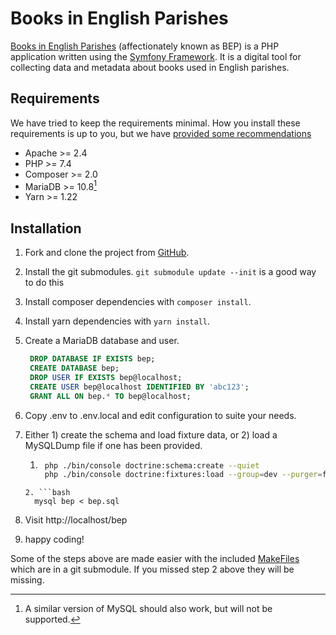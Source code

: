 # Books in English Parishes

[Books in English Parishes][bep] (affectionately known as BEP) is a PHP application written using the
[Symfony Framework][symfony]. It is a digital tool for collecting data and metadata
about books used in English parishes.

## Requirements

We have tried to keep the requirements minimal. How you install these
requirements is up to you, but we have [provided some recommendations][setup]

- Apache >= 2.4
- PHP >= 7.4
- Composer >= 2.0
- MariaDB >= 10.8[^1]
- Yarn >= 1.22

## Installation

1. Fork and clone the project from [GitHub][github-bep].
2. Install the git submodules. `git submodule update --init` is a good way to do this
3. Install composer dependencies with `composer install`.
4. Install yarn dependencies with `yarn install`.
4. Create a MariaDB database and user.

   ```sql
    DROP DATABASE IF EXISTS bep;
    CREATE DATABASE bep;
    DROP USER IF EXISTS bep@localhost;
    CREATE USER bep@localhost IDENTIFIED BY 'abc123';
    GRANT ALL ON bep.* TO bep@localhost;
    ```
5. Copy .env to .env.local and edit configuration to suite your needs.
6. Either 1) create the schema and load fixture data, or 2) load a MySQLDump file
   if one has been provided.
    1. ```bash
        php ./bin/console doctrine:schema:create --quiet
        php ./bin/console doctrine:fixtures:load --group=dev --purger=fk_purger
      ``` 
    2. ```bash
        mysql bep < bep.sql
      ``` 

7. Visit http://localhost/bep
8. happy coding!

Some of the steps above are made easier with the included [MakeFiles](etc/README.md)
which are in a git submodule. If you missed step 2 above they will be missing.

[bep]: https://dhil.lib.sfu.ca/bep
[symfony]: https://symfony.com
[github-bep]: https://github.com/sfu-dhil/bep
[setup]: https://sfu-dhil.github.io/dhil-docs/dev/

[^1]: A similar version of MySQL should also work, but will not be supported.

